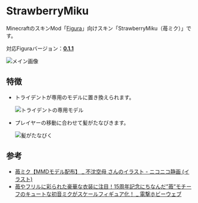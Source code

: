 <!-- $inject(locale_link) -->

# StrawberryMiku
MinecraftのスキンMod「[Figura](https://modrinth.com/mod/figura)」向けスキン「StrawberryMiku（苺ミク）」です。

対応Figuraバージョン：[**0.1.1**](https://modrinth.com/mod/figura/version/0.1.1+1.20.1-0f8b7a9)

![メイン画像](./README_images/main.jpg)

## 特徴
- トライデントが専用のモデルに置き換えられます。

  ![トライデントの専用モデル](./README_images/trident.jpg)

- プレイヤーの移動に合わせて髪がたなびきます。

  ![髪がたなびく](./README_images/hair.gif)

<!-- $inject(how_to_use) -->

<!-- $inject(notes) -->

## 参考
- [苺ミク【MMDモデル配布】 _ 不沈空母 さんのイラスト - ニコニコ静画 (イラスト)](https://seiga.nicovideo.jp/seiga/im11019402)
- [苺やフリルに彩られた豪華な衣装に注目！15周年記念にちなんだ”苺”モチーフのキュートな初音ミクがスケールフィギュア化！ _ 電撃ホビーウェブ](https://hobby.dengeki.com/news/1658674/)
